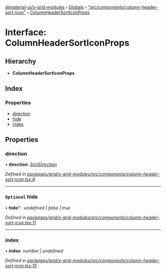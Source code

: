 [@material-ui/x-grid-modules](../README.md) › [Globals](../globals.md) › ["src/components/column-header-sort-icon"](../modules/_src_components_column_header_sort_icon_.md) › [ColumnHeaderSortIconProps](_src_components_column_header_sort_icon_.columnheadersorticonprops.md)

# Interface: ColumnHeaderSortIconProps

## Hierarchy

- **ColumnHeaderSortIconProps**

## Index

### Properties

- [direction](_src_components_column_header_sort_icon_.columnheadersorticonprops.md#direction)
- [hide](_src_components_column_header_sort_icon_.columnheadersorticonprops.md#optional-hide)
- [index](_src_components_column_header_sort_icon_.columnheadersorticonprops.md#index)

## Properties

### direction

• **direction**: _[SortDirection](../modules/_src_models_sortmodel_.md#sortdirection)_

_Defined in [packages/grid/x-grid-modules/src/components/column-header-sort-icon.tsx:9](https://github.com/mui-org/material-ui-x/blob/a679779/packages/grid/x-grid-modules/src/components/column-header-sort-icon.tsx#L9)_

---

### `Optional` hide

• **hide**? : _undefined | false | true_

_Defined in [packages/grid/x-grid-modules/src/components/column-header-sort-icon.tsx:11](https://github.com/mui-org/material-ui-x/blob/a679779/packages/grid/x-grid-modules/src/components/column-header-sort-icon.tsx#L11)_

---

### index

• **index**: _number | undefined_

_Defined in [packages/grid/x-grid-modules/src/components/column-header-sort-icon.tsx:10](https://github.com/mui-org/material-ui-x/blob/a679779/packages/grid/x-grid-modules/src/components/column-header-sort-icon.tsx#L10)_
